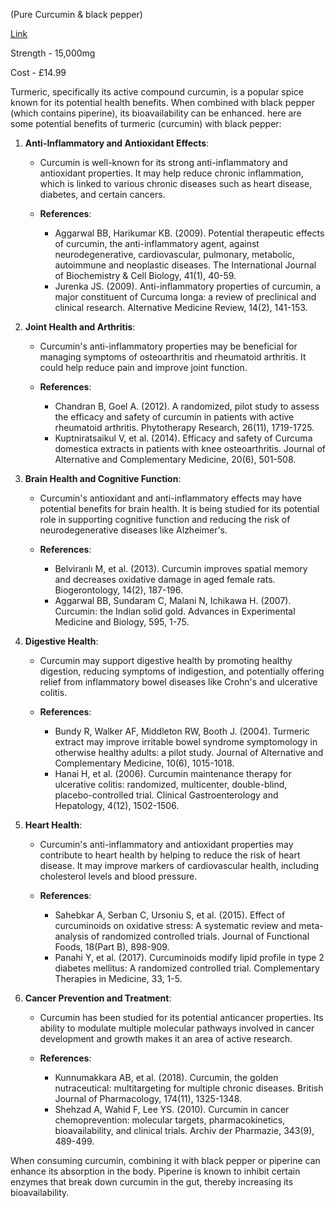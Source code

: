 (Pure Curcumin & black pepper)

[Link](https://www.ebay.co.uk/itm/275606320747?hash=item402b6ab66b:g:NGsAAOSwxG1j5moC&amdata=enc:AQAIAAAA4PS+gz2D2n+/pA4pK45E/Z91jJZjyoj0zm2wvG7n7hMj/vXYqNxqPUsCJoJXSjIjmvMd+YX8He2VzyHoC+f46t4vhXbchqblhsfVhzxxmYqLnELa9/R0K8KxEwb6U24wGjKFMF3Ml0vmy8dwZEUI9EVWygenQoEJfI7S8fr9bh0jbQK2v4RwHMb0ChkPgJzcp6p5MaT03P+06o9Ee0hWZ7Sitl98f5j/e+K8CfCqimjAmq6+qKO5NJvWsT9YKTpCwHAG2U1oSQI9VdRh43CEOALE6msAYgAlUO0f/IuIAwA1%7Ctkp:Bk9SR-LepNTCYg)

Strength - 15,000mg 

Cost - £14.99 

Turmeric, specifically its active compound curcumin, is a popular spice known for its potential health benefits. When combined with black pepper (which contains piperine), its bioavailability can be enhanced.  here are some potential benefits of turmeric (curcumin) with black pepper:

1. **Anti-Inflammatory and Antioxidant Effects**:

   - Curcumin is well-known for its strong anti-inflammatory and antioxidant properties. It may help reduce chronic inflammation, which is linked to various chronic diseases such as heart disease, diabetes, and certain cancers.
   
   - **References**:
     - Aggarwal BB, Harikumar KB. (2009). Potential therapeutic effects of curcumin, the anti-inflammatory agent, against neurodegenerative, cardiovascular, pulmonary, metabolic, autoimmune and neoplastic diseases. The International Journal of Biochemistry & Cell Biology, 41(1), 40-59.
     - Jurenka JS. (2009). Anti-inflammatory properties of curcumin, a major constituent of Curcuma longa: a review of preclinical and clinical research. Alternative Medicine Review, 14(2), 141-153.

2. **Joint Health and Arthritis**:

   - Curcumin's anti-inflammatory properties may be beneficial for managing symptoms of osteoarthritis and rheumatoid arthritis. It could help reduce pain and improve joint function.
   
   - **References**:
     - Chandran B, Goel A. (2012). A randomized, pilot study to assess the efficacy and safety of curcumin in patients with active rheumatoid arthritis. Phytotherapy Research, 26(11), 1719-1725.
     - Kuptniratsaikul V, et al. (2014). Efficacy and safety of Curcuma domestica extracts in patients with knee osteoarthritis. Journal of Alternative and Complementary Medicine, 20(6), 501-508.

3. **Brain Health and Cognitive Function**:

   - Curcumin's antioxidant and anti-inflammatory effects may have potential benefits for brain health. It is being studied for its potential role in supporting cognitive function and reducing the risk of neurodegenerative diseases like Alzheimer's.
   
   - **References**:
     - Belviranlı M, et al. (2013). Curcumin improves spatial memory and decreases oxidative damage in aged female rats. Biogerontology, 14(2), 187-196.
     - Aggarwal BB, Sundaram C, Malani N, Ichikawa H. (2007). Curcumin: the Indian solid gold. Advances in Experimental Medicine and Biology, 595, 1-75.

4. **Digestive Health**:

   - Curcumin may support digestive health by promoting healthy digestion, reducing symptoms of indigestion, and potentially offering relief from inflammatory bowel diseases like Crohn's and ulcerative colitis.
   
   - **References**:
     - Bundy R, Walker AF, Middleton RW, Booth J. (2004). Turmeric extract may improve irritable bowel syndrome symptomology in otherwise healthy adults: a pilot study. Journal of Alternative and Complementary Medicine, 10(6), 1015-1018.
     - Hanai H, et al. (2006). Curcumin maintenance therapy for ulcerative colitis: randomized, multicenter, double-blind, placebo-controlled trial. Clinical Gastroenterology and Hepatology, 4(12), 1502-1506.

5. **Heart Health**:

   - Curcumin's anti-inflammatory and antioxidant properties may contribute to heart health by helping to reduce the risk of heart disease. It may improve markers of cardiovascular health, including cholesterol levels and blood pressure.
   
   - **References**:
     - Sahebkar A, Serban C, Ursoniu S, et al. (2015). Effect of curcuminoids on oxidative stress: A systematic review and meta-analysis of randomized controlled trials. Journal of Functional Foods, 18(Part B), 898-909.
     - Panahi Y, et al. (2017). Curcuminoids modify lipid profile in type 2 diabetes mellitus: A randomized controlled trial. Complementary Therapies in Medicine, 33, 1-5.

6. **Cancer Prevention and Treatment**:

   - Curcumin has been studied for its potential anticancer properties. Its ability to modulate multiple molecular pathways involved in cancer development and growth makes it an area of active research.
   
   - **References**:
     - Kunnumakkara AB, et al. (2018). Curcumin, the golden nutraceutical: multitargeting for multiple chronic diseases. British Journal of Pharmacology, 174(11), 1325-1348.
     - Shehzad A, Wahid F, Lee YS. (2010). Curcumin in cancer chemoprevention: molecular targets, pharmacokinetics, bioavailability, and clinical trials. Archiv der Pharmazie, 343(9), 489-499.

When consuming curcumin, combining it with black pepper or piperine can enhance its absorption in the body. Piperine is known to inhibit certain enzymes that break down curcumin in the gut, thereby increasing its bioavailability. 